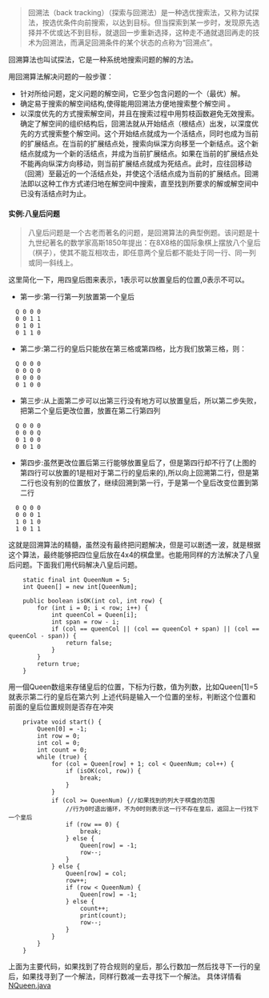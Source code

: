 >回溯法（back tracking）（探索与回溯法）是一种选优搜索法，又称为试探法，按选优条件向前搜索，以达到目标。但当探索到某一步时，发现原先选择并不优或达不到目标，就退回一步重新选择，这种走不通就退回再走的技术为回溯法，而满足回溯条件的某个状态的点称为“回溯点”。

回溯算法也叫试探法，它是一种系统地搜索问题的解的方法。

用回溯算法解决问题的一般步骤：

-  针对所给问题，定义问题的解空间，它至少包含问题的一个（最优）解。
-  确定易于搜索的解空间结构,使得能用回溯法方便地搜索整个解空间 。
-  以深度优先的方式搜索解空间，并且在搜索过程中用剪枝函数避免无效搜索。
确定了解空间的组织结构后，回溯法就从开始结点（根结点）出发，以深度优先的方式搜索整个解空间。这个开始结点就成为一个活结点，同时也成为当前的扩展结点。在当前的扩展结点处，搜索向纵深方向移至一个新结点。这个新结点就成为一个新的活结点，并成为当前扩展结点。如果在当前的扩展结点处不能再向纵深方向移动，则当前扩展结点就成为死结点。此时，应往回移动（回溯）至最近的一个活结点处，并使这个活结点成为当前的扩展结点。回溯法即以这种工作方式递归地在解空间中搜索，直至找到所要求的解或解空间中已没有活结点时为止。

#### 实例:八皇后问题
>八皇后问题是一个古老而著名的问题，是回溯算法的典型例题。该问题是十九世纪著名的数学家高斯1850年提出：在8X8格的国际象棋上摆放八个皇后（棋子），使其不能互相攻击，即任意两个皇后都不能处于同一行、同一列或同一斜线上。

这里简化一下，用四皇后图来表示，1表示可以放置皇后的位置,0表示不可以。
- 第一步:第一行第一列放置第一个皇后
```
  Q 0 0 0
  0 0 1 1
  0 1 0 1
  0 1 1 0
```
- 第二步:第二行的皇后只能放在第三格或第四格，比方我们放第三格，则：
```
  Q 0 0 0
  0 0 Q 0
  0 0 0 0
  0 1 0 0
```

- 第三步:从上面第二步可以出第三行没有地方可以放置皇后，所以第二步失败，把第二个皇后更改位置，放置在第二行第四列
```
  Q 0 0 0
  0 0 0 Q
  0 1 0 0
  0 0 1 0
```
- 第四步:虽然更改位置后第三行能够放置皇后了，但是第四行却不行了(上图的第四行可以放置的1是相对于第二行的皇后来的),所以向上回溯第二行，但是第二行也没有别的位置放了，继续回溯到第一行，于是第一个皇后改变位置到第二行
```
  0 Q 0 0
  0 0 0 1
  1 0 1 0
  1 0 1 1
```
这就是回溯算法的精髓，虽然没有最终把问题解决，但是可以剧透一波，就是根据这个算法，最终能够把四位皇后放在4x4的棋盘里。也能用同样的方法解决了八皇后问题。下面我们用代码解决八皇后问题。
```
    static final int QueenNum = 5;
    int Queen[] = new int[QueenNum];
    
    public boolean isOK(int col, int row) {
        for (int i = 0; i < row; i++) {
            int queenCol = Queen[i];
            int span = row - i;
            if (col == queenCol || (col == queenCol + span) || (col == queenCol - span)) {
                return false;
            }
        }
        return true;
    }
```
用一個Queen数组来存储皇后的位置，下标为行数，值为列数，比如Queen[1]=5就表示第二行的皇后在第六列
上述代码是输入一个位置的坐标，判断这个位置和前面的皇后位置规则是否存在冲突
```
    private void start() {
        Queen[0] = -1;
        int row = 0;
        int col = 0;
        int count = 0;
        while (true) {
            for (col = Queen[row] + 1; col < QueenNum; col++) {
                if (isOK(col, row)) {
                    break;
                }
            }
            if (col >= QueenNum) {//如果找到的列大于棋盘的范围
                //行为0时退出循环，不为0时则表示这一行不存在皇后，返回上一行找下一个皇后
                if (row == 0) {
                    break;
                } else {
                    Queen[row] = -1;
                    row--;
                }
            } else {
                Queen[row] = col;
                row++;
                if (row < QueenNum) {
                    Queen[row] = -1;
                } else {
                    count++;
                    print(count);
                    row--;
                }
            }
        }
    }

```
上面为主要代码，如果找到了符合规则的皇后，那么行数加一然后找寻下一行的皇后，如果找寻到了一个解法，同样行数减一去寻找下一个解法。
具体详情看 [NQueen.java](https://github.com/verzqli/VLeetCode/blob/master/leetCode/src/main/java/me/verzqli/leetcode/Algorithm/NQueen.java)